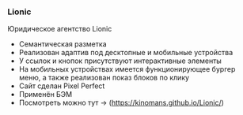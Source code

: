 ### Lionic
 Юридическое агентство Lionic
 
- Семантическая разметка 
- Реализован адаптив под десктопные и мобильные устройства
- У ссылок и кнопок присутствуют интерактивные элементы
- На мобильных устройствах имеется функционирующее бургер меню, а также реализован показ блоков по клику
- Сайт сделан Pixel Perfect
- Применён БЭМ 
- Посмотреть можно тут -> (https://kinomans.github.io/Lionic/)
